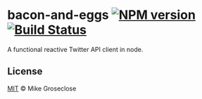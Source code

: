 # bacon-and-eggs [![NPM version][npm-image]][npm-url] [![Build Status][travis-image]][travis-url]

A functional reactive Twitter API client in node.

## License

[MIT](http://opensource.org/licenses/MIT) © Mike Groseclose

[npm-url]: https://npmjs.org/package/bacon-and-eggs
[npm-image]: https://badge.fury.io/js/bacon-and-eggs.png

[travis-url]: http://travis-ci.org/mikegroseclose/bacon-and-eggs
[travis-image]: https://secure.travis-ci.org/mikegroseclose/bacon-and-eggs.png?branch=master
